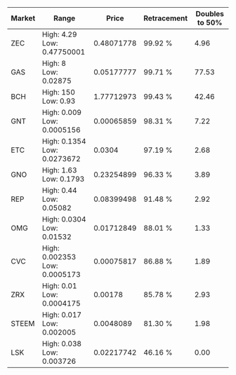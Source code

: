 | Market | Range | Price| Retracement | Doubles to 50% |
| --- | --- | --- | --- | --- |
| ZEC | High: 4.29<br />Low: 0.47750001 | 0.48071778 | 99.92 % | 4.96 |
| GAS | High: 8<br />Low: 0.02875 | 0.05177777 | 99.71 % | 77.53 |
| BCH | High: 150<br />Low: 0.93 | 1.77712973 | 99.43 % | 42.46 |
| GNT | High: 0.009<br />Low: 0.0005156 | 0.00065859 | 98.31 % | 7.22 |
| ETC | High: 0.1354<br />Low: 0.0273672 | 0.0304 | 97.19 % | 2.68 |
| GNO | High: 1.63<br />Low: 0.1793 | 0.23254899 | 96.33 % | 3.89 |
| REP | High: 0.44<br />Low: 0.05082 | 0.08399498 | 91.48 % | 2.92 |
| OMG | High: 0.0304<br />Low: 0.01532 | 0.01712849 | 88.01 % | 1.33 |
| CVC | High: 0.002353<br />Low: 0.0005173 | 0.00075817 | 86.88 % | 1.89 |
| ZRX | High: 0.01<br />Low: 0.0004175 | 0.00178 | 85.78 % | 2.93 |
| STEEM | High: 0.017<br />Low: 0.002005 | 0.0048089 | 81.30 % | 1.98 |
| LSK | High: 0.038<br />Low: 0.003726 | 0.02217742 | 46.16 % | 0.00 |
